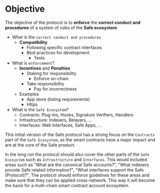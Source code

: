# Objective

The objective of the protocol is to **enforce** the **correct conduct and procedures** of a system of rules of the **Safe ecosystem**


- What is the `correct conduct and procedures`
    - **Compatibility**
        - Following specific contract interfaces
        - Best practices for development
            - Tests
- What is `enforcement`?
    - **Incentives** and **Penalties**
        - Staking for responsibility
            - Enforce on-chain
        - Take responsibility
            - Pay for incorrectness
    - Examples
        - App store (listing requirements)
        - Https
- What is the `Safe Ecosystem`?
    - Contracts: Plug-Ins, Hooks, Signature Verifiers, Handlers
    - Infrastructure: Indexers, Relayers, …
    - Interfaces: Web Interfaces, Safe Apps, …


This initial version of the Safe protocol has a strong focus on the `Contracts` part of the `Safe Ecosystem`, as the smart contracts have a major impact and are at the core of the Safe product.

In the long run the protocol should also cover the other parts of the `Safe Ecosystem` such as `Infrastructure` and `Interfaces`. This would included areas such as "What are the canonical Safe accounts?", "What indexers provide Safe related information?", "What interfaces support the Safe (Protocol)?". The protocol should enforce guidelines for these areas and make sure that they can be applied cross-network. This way it will become the basis for a multi-chain smart contract account ecosystem. 